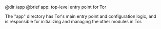 @dir /app
@brief app: top-level entry point for Tor

The "app" directory has Tor's main entry point and configuration logic,
and is responsible for initializing and managing the other modules in
Tor.
